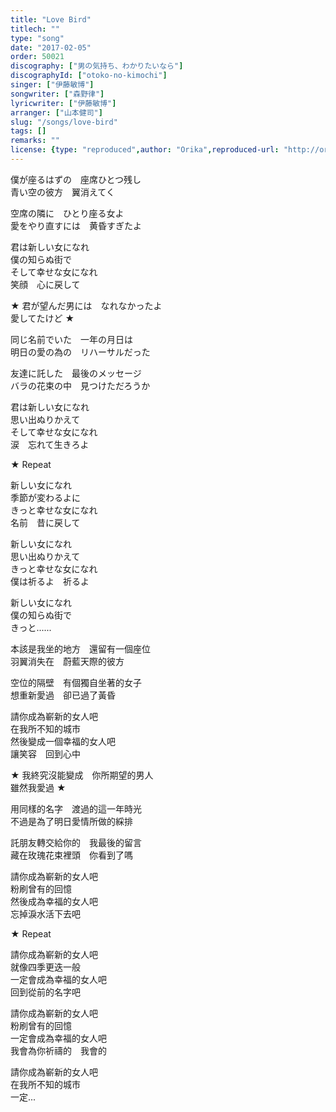 ```yaml
---
title: "Love Bird"
titlech: ""
type: "song"
date: "2017-02-05"
order: 50021
discography: ["男の気持ち、わかりたいなら"]
discographyId: ["otoko-no-kimochi"]
singer: ["伊藤敏博"]
songwriter: ["森野律"]
lyricwriter: ["伊藤敏博"]
arranger: ["山本健司"]
slug: "/songs/love-bird"
tags: []
remarks: ""
license: {type: "reproduced",author: "Orika",reproduced-url: "http://orikamushi.myweb.hinet.net",reproduced-website: "織歌蟲"}
---
```


僕が座るはずの　座席ひとつ残し  
青い空の彼方　翼消えてく  
  
空席の隣に　ひとり座る女よ  
愛をやり直すには　黄昏すぎたよ  
  
君は新しい女になれ  
僕の知らぬ街で  
そして幸せな女になれ  
笑顔　心に戻して  
  
★ 君が望んだ男には　なれなかったよ  
愛してたけど ★  
  
同じ名前でいた　一年の月日は  
明日の愛の為の　リハーサルだった  
  
友達に託した　最後のメッセージ  
バラの花束の中　見つけただろうか  
  
君は新しい女になれ  
思い出ぬりかえて  
そして幸せな女になれ  
涙　忘れて生きろよ  
  
★ Repeat  
  
新しい女になれ  
季節が変わるよに  
きっと幸せな女になれ  
名前　昔に戻して  
  
新しい女になれ  
思い出ぬりかえて  
きっと幸せな女になれ  
僕は祈るよ　祈るよ  
  
新しい女になれ  
僕の知らぬ街で  
きっと......  

<!-- 翻译 -->

本該是我坐的地方　還留有一個座位  
羽翼消失在　蔚藍天際的彼方  
  
空位的隔壁　有個獨自坐著的女子  
想重新愛過　卻已過了黃昏  
  
請你成為嶄新的女人吧  
在我所不知的城市  
然後變成一個幸福的女人吧  
讓笑容　回到心中  
  
★ 我終究沒能變成　你所期望的男人  
雖然我愛過 ★  
  
用同樣的名字　渡過的這一年時光  
不過是為了明日愛情所做的綵排  
  
託朋友轉交給你的　我最後的留言  
藏在玫瑰花束裡頭　你看到了嗎  
  
請你成為嶄新的女人吧  
粉刷曾有的回憶  
然後成為幸福的女人吧  
忘掉淚水活下去吧  
  
★ Repeat  
  
請你成為嶄新的女人吧  
就像四季更迭一般  
一定會成為幸福的女人吧  
回到從前的名字吧  
  
請你成為嶄新的女人吧  
粉刷曾有的回憶  
一定會成為幸福的女人吧  
我會為你祈禱的　我會的  
  
請你成為嶄新的女人吧  
在我所不知的城市  
一定...
